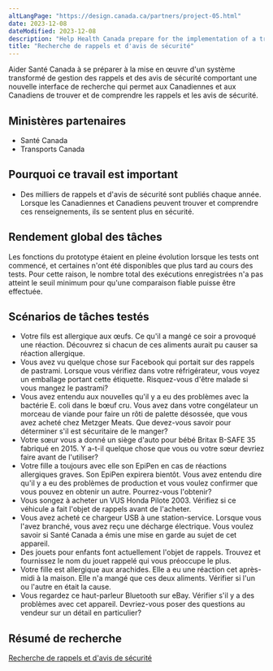 ```yaml
---
altLangPage: "https://design.canada.ca/partners/project-05.html"
date: 2023-12-08
dateModified: 2023-12-08
description: "Help Health Canada prepare for the implementation of a transformed Recalls and Safety Alerts Management System (RSAMS) with a new search interface so that Canadians can find and understand both recalls and safety alerts."
title: "Recherche de rappels et d'avis de sécurité"
---
```

<p>Aider Santé Canada à se préparer à la mise en œuvre d'un système transformé de gestion des rappels et des avis de sécurité comportant une nouvelle interface de recherche qui permet aux Canadiennes et aux Canadiens de trouver et de comprendre les rappels et les avis de sécurité.</p>
<h2>Ministères partenaires</h2>
<ul>
  <li>Santé Canada</li>
  <li>Transports Canada</li>
</ul>
<h2>Pourquoi ce travail est important</h2>
<ul>
  <li>Des milliers de rappels et d'avis de sécurité sont publiés chaque année. Lorsque les Canadiennes et Canadiens peuvent trouver et comprendre ces renseignements, ils se sentent plus en sécurité.</li>
</ul>
<h2>Rendement global des tâches</h2>
<p>Les fonctions du prototype étaient en pleine évolution lorsque les tests ont commencé, et certaines n'ont été disponibles que plus tard au cours des tests. Pour cette raison, le nombre total des exécutions enregistrées n'a pas atteint le seuil minimum pour qu'une comparaison fiable puisse être effectuée.</p>
<h2>Scénarios de tâches testés</h2>
<ul class="lst-spcd">
  <li>Votre fils est allergique aux œufs. Ce qu'il a mangé ce soir a provoqué une réaction. Découvrez si chacun de ces aliments aurait pu causer sa réaction allergique.</li>
  <li>Vous avez vu quelque chose sur Facebook qui portait sur des rappels de pastrami. Lorsque vous vérifiez dans votre réfrigérateur, vous voyez un emballage portant cette étiquette. Risquez-vous d'être malade si vous mangez le pastrami?</li>
  <li>Vous avez entendu aux nouvelles qu'il y a eu des problèmes avec la bactérie E. coli dans le bœuf cru. Vous avez dans votre congélateur un morceau de viande pour faire un rôti de palette désossée, que vous avez acheté chez Metzger Meats. Que devez-vous savoir pour déterminer s'il est sécuritaire de le manger?</li>
  <li>Votre sœur vous a donné un siège d'auto pour bébé Britax B-SAFE 35 fabriqué en 2015. Y a-t-il quelque chose que vous ou votre sœur devriez faire avant de l'utiliser?</li>
  <li>Votre fille a toujours avec elle son EpiPen en cas de réactions allergiques graves. Son EpiPen expirera bientôt. Vous avez entendu dire qu'il y a eu des problèmes de production et vous voulez confirmer que vous pouvez en obtenir un autre. Pourrez-vous l'obtenir?</li>
  <li>Vous songez à acheter un VUS Honda Pilote 2003. Vérifiez si ce véhicule a fait l'objet de rappels avant de l'acheter.</li>
  <li>Vous avez acheté ce chargeur USB à une station-service. Lorsque vous l'avez branché, vous avez reçu une décharge électrique. Vous voulez savoir si Santé Canada a émis une mise en garde au sujet de cet appareil.</li>
  <li>Des jouets pour enfants font actuellement l'objet de rappels. Trouvez et fournissez le nom du jouet rappelé qui vous préoccupe le plus.</li>
  <li>Votre fille est allergique aux arachides. Elle a eu une réaction cet après-midi à la maison. Elle n'a mangé que ces deux aliments. Vérifier si l'un ou l'autre en était la cause.</li>
  <li>Vous regardez ce haut-parleur Bluetooth sur eBay. Vérifier s'il y a des problèmes avec cet appareil. Devriez-vous poser des questions au vendeur sur un détail en particulier?</li>
</ul>
<h2>Résumé de recherche</h2>
<p><a href="https://conception.canada.ca/resumes-recherche/rappels-securite-resume-recherche.html">Recherche de rappels et d'avis de sécurité</a></p>
